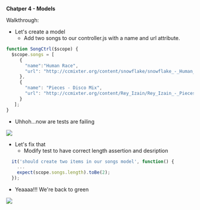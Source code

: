**Chatper 4 - Models**

Walkthrough:

* Let's create a model
    * Add two songs to our controller.js with a name and url attribute.

```javascript
function SongCtrl($scope) {
  $scope.songs = [
     {
       "name":"Human Race",
       "url": "http://ccmixter.org/content/snowflake/snowflake_-_Human_Race_(difficult_years).mp3"
     },
     {
       "name": "Pieces - Disco Mix",
       "url": "http://ccmixter.org/content/Rey_Izain/Rey_Izain_-_Pieces_-_12_disco_mix.mp3"
     }
   ];
}
```

* Uhhoh...now are tests are failing

![](https://s3.amazonaws.com/uploads.hipchat.com/18058/79163/q8340biojplt4am/Screen%20Shot%202013-05-16%20at%207.19.44%20PM.png)

* Let's fix that
    * Modify test to have correct length assertion and desription

```javascript
  it('should create two items in our songs model', function() {
    ...
    expect(scope.songs.length).toBe(2);
  });
```

* Yeaaaa!!! We're back to green

![](https://s3.amazonaws.com/uploads.hipchat.com/18058/79163/71qr1qbfseo2430/Screen%20Shot%202013-05-16%20at%207.22.54%20PM.png)
